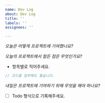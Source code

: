 ```yaml
---
name: Dev Log
about: Dev Log
title: ''
labels: ''
assignees: ''

---
```


*오늘은 어떻게 프로젝트에 기여했나요?*

*오늘의 프로젝트에서 힘든 점은 무엇인가요?*
- 항목별로 적어주세요.
```jsx
// 코드를 첨부해도 좋습니다.
```

*내일은 프로젝트에 기여하기 위해 무엇을 해야 하나요?*
- [ ] Todo 형식으로 기록해주세요.
